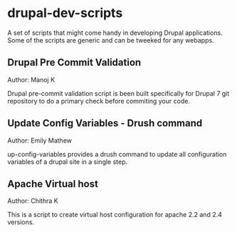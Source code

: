 # drupal-dev-scripts
A set of scripts that might come handy in developing Drupal applications. Some of the scripts are generic and can be tweeked for any webapps.

## Drupal Pre Commit Validation
Author: Manoj K

Drupal pre-commit validation script is been built specifically for Drupal 7 git repository to do a primary check before commiting your code.

## Update Config Variables - Drush command
Author: Emily Mathew

up-config-variables provides a drush command to update all configuration variables of a drupal site in a single step.

## Apache Virtual host
Author: Chithra K

This is a script to create virtual host configuration for apache 2.2 and 2.4 versions.
